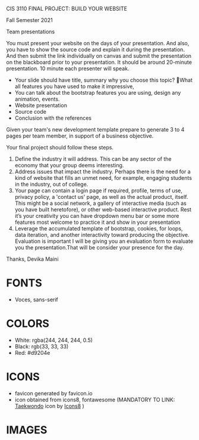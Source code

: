 CIS 3110 FINAL PROJECT: BUILD YOUR WEBSITE

Fall Semester 2021

Team presentations 

You must present your website on the days of your presentation. And also, you have to show the source code and explain it during the presentation. And then submit the link individually on canvas and submit the presentation on the blackboard prior to your presentation. It should be around 20-minute presentation. 10 minute each presenter will speak.

- Your slide should have title, summary why you choose this topic? What all features you have used to make it impressive,
- You can talk about the bootstrap features you are using, design any animation, events.
- Website presentation 
- Source code
- Conclusion with the references

Given your team's new development template prepare to generate 3 to 4 pages per team member, in support of a business objective. 

Your final project should follow these steps. 

1. Define the industry it will address. This can be any sector of the economy that your group deems interesting. 
2. Address issues that impact the industry. Perhaps there is the need for a kind of website that fills an unmet need, for example, engaging students in the industry, out of college. 
3. Your page can contain a login page if required, profile, terms of use, privacy policy, a 'contact us' page, as well as the actual product, itself. This might be a social network, a gallery of interactive media (such as you have built heretofore), or other web-based interactive product. Rest it’s your creativity you can have dropdown menu bar or some more features most welcome to practice it and show in your presentation
4. Leverage the accumulated template of bootstrap, cookies, for loops, data iteration, and another interactivity toward producing the objective. Evaluation is important I will be giving you an evaluation form to evaluate you the presentation.That will be consider your presence for the day. 

Thanks, Devika Maini 


# FONTS
- Voces, sans-serif

# COLORS
- White: rgba(244, 244, 244, 0.5)
- Black: rgb(33, 33, 33)
- Red: #d9204e

# ICONS
- favicon generated by favicon.io
- icon obtained from icons8, fontawesome
(MANDATORY TO LINK:
<a target="_blank" href="https://icons8.com/icon/71285/taekwondo">Taekwondo</a> icon by <a target="_blank" href="https://icons8.com">Icons8</a>
)

# IMAGES